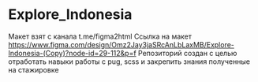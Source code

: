 # Explore_Indonesia

Макет взят с канала t.me/figma2html
Ссылка на макет https://www.figma.com/design/Omz2Jay3jaSRcAnLbLaxMB/Explore-Indonesia-(Copy)?node-id=29-112&p=f
Репозиторий создан с целью отработать навыки работы с pug, scss и закрепить знания полученные на стажировке
